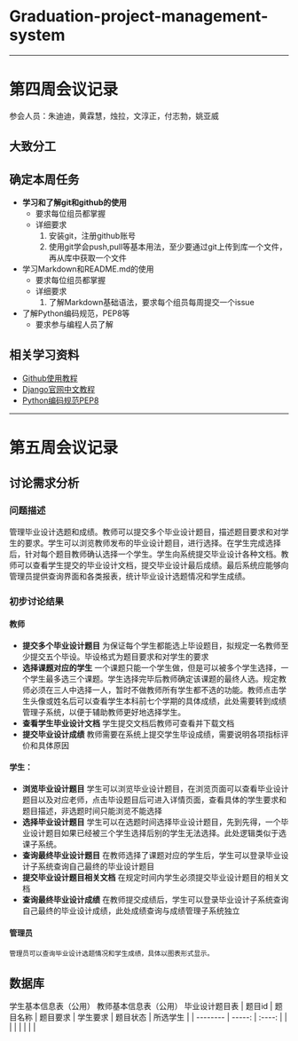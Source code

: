 # Graduation-project-management-system
***
# 第四周会议记录
参会人员：朱迪迪，黄霖慧，烛拉，文淳正，付志勃，姚亚威

## 大致分工


## 确定本周任务
- **学习和了解git和github的使用**
   - 要求每位组员都掌握
   - 详细要求
      1.	安装git，注册github账号
      2.	使用git学会push,pull等基本用法，至少要通过git上传到库一个文件，再从库中获取一个文件
- 学习Markdown和README.md的使用
   - 要求每位组员都掌握
   - 详细要求
     1. 了解Markdown基础语法，要求每个组员每周提交一个issue
- 了解Python编码规范，PEP8等
   - 要求参与编程人员了解

## 相关学习资料
- [Github使用教程](http://www.runoob.com/git/git-remote-repo.html)
- [Django官网中文教程](https://docs.djangoproject.com/zh-hans/2.1/intro/?tdsourcetag=s_pctim_aiomsg)
- [Python编码规范PEP8](https://blog.csdn.net/Jmilk/article/details/53996580#%E4%BB%A3%E7%A0%81%E5%B8%83%E5%B1%80)

***
# 第五周会议记录
## 讨论需求分析
### 问题描述
 管理毕业设计选题和成绩。教师可以提交多个毕业设计题目，描述题目要求和对学生的要求。学生可以浏览教师发布的毕业设计题目，进行选择。在学生完成选择后，针对每个题目教师确认选择一个学生。学生向系统提交毕业设计各种文档。教师可以查看学生提交的毕业设计文档，提交毕业设计最后成绩。最后系统应能够向管理员提供查询界面和各类报表，统计毕业设计选题情况和学生成绩。
 ### 初步讨论结果
 #### 教师
 - **提交多个毕业设计题目**
   为保证每个学生都能选上毕设题目，拟规定一名教师至少提交五个毕设。毕设格式为题目要求和对学生的要求
 - **选择课题对应的学生**
   一个课题只能一个学生做，但是可以被多个学生选择，一个学生最多选三个课题。学生选择完毕后教师确定该课题的最终人选。规定教师必须在三人中选择一人，暂时不做教师所有学生都不选的功能。教师点击学生头像或姓名后可以查看学生本科前七个学期的具体成绩，此处需要转到成绩管理子系统，以便于辅助教师更好地选择学生。
 - **查看学生毕业设计文档**
   学生提交文档后教师可查看并下载文档
 - **提交毕业设计成绩**
   教师需要在系统上提交学生毕设成绩，需要说明各项指标评价和具体原因
 #### 学生：
 - **浏览毕业设计题目**
   学生可以浏览毕业设计题目，在浏览页面可以查看毕业设计题目以及对应老师，点击毕设题目后可进入详情页面，查看具体的学生要求和题目描述，非选题时间只能浏览不能选择
 - **选择毕业设计题目**
   学生可以在选题时间选择毕业设计题目，先到先得，一个毕业设计题目如果已经被三个学生选择后别的学生无法选择。此处逻辑类似于选课子系统。
 - **查询最终毕业设计题目**
   在教师选择了课题对应的学生后，学生可以登录毕业设计子系统查询自己最终的毕业设计题目
 - **提交毕业设计题目相关文档**
   在规定时间内学生必须提交毕业设计题目的相关文档
 -  **查询最终毕业设计成绩**
    在教师提交成绩后，学生可以登录毕业设计子系统查询自己最终的毕业设计成绩，此处成绩查询与成绩管理子系统独立
  #### 管理员
    管理员可以查询毕业设计选题情况和学生成绩，具体以图表形式显示。
 ## 数据库
 学生基本信息表（公用）
 教师基本信息表（公用）
 毕业设计题目表
 | 题目id       | 题目名称   |  题目要求  | 学生要求 | 题目状态 | 所选学生 | 
| --------   | -----:   | :----: |
|             |         |   |     | | |


